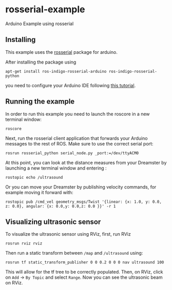 # rosserial-example
Arduino Example using rosserial

## Installing

This example uses the [rosserial](http://wiki.ros.org/rosserial) package for arduino. 

After installing the package using 

```
apt-get install ros-indigo-rosserial-arduino ros-indigo-rosserial-python
```

you need to configure your Arduino IDE following [this tutorial](http://wiki.ros.org/rosserial_arduino/Tutorials/Arduino%20IDE%20Setup).

## Running the example

In order to run this example you need to launch the roscore in a new terminal window:

```
roscore
```

Next, run the rosserial client application that forwards your Arduino messages to the rest of ROS. Make sure to use the correct serial port:

```
rosrun rosserial_python serial_node.py _port:=/dev/ttyACM0
```

At this point, you can look at the distance measures from your Dreamster by launching a new terminal window and entering :

```
rostopic echo /ultrasound
```

Or you can move your Dreamster by publishing velocity commands, for example moving it forward with:

```
rostopic pub /cmd_vel geometry_msgs/Twist '{linear: {x: 1.0, y: 0.0, z: 0.0}, angular: {x: 0.0,y: 0.0,z: 0.0 }}' -r 1
```

## Visualizing ultrasonic sensor

To visualize the ultrasonic sensor using RViz, first, run RViz

```
rosrun rviz rviz
```

Then run a static transform between ```/map``` and ```/ultrasound``` using:

```
rosrun tf static_transform_publisher 0 0 0.2 0 0 0 nav ultrasound 100
```

This will allow for the tf tree to be correctly populated. Then, on RViz, click on ```Add``` -> ```By Topic``` and select ```Range```. Now you can see the ultrasonic beam on RViz. 




